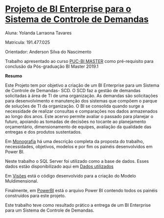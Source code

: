 
# [Projeto de BI Enterprise para o Sistema de Controle de Demandas](https://github.com/YolandaLarraona/ProjetoFinal_Puc_BiMaster)

Aluna: Yolanda Larraona Tavares 

Matricula: 191.477.025

Orientador: Anderson Silva do Nascimento

Trabalho apresentado ao curso [PUC-BI MASTER](https://ica.puc-rio.ai/bi-master/) como pré-requisito para conclusão da Pós-graduação BI Master 2019.1



**Resumo** 

Este Projeto tem por objetivo a criação de um BI Enterprise para um Sistema de Controle de Demandas- SCD. O SCD faz a gestão de demandas solicitadas à área de TI  de uma organização. As demandas são solicitações para desenvolvimento e manutenção dos sistemas que compõem o parque de soluções de TI da organização. O BI se consolida quando surge a necessidade de realizar consultas e comparações nos dados armazenados ao longo dos anos. Este acervo permite avaliar o passado para planejar o futuro, apoiando as tomadas de decisões no tocante ao planejamento orçamentário, dimensionamento de equipes, avaliação da qualidade das entregas e dos produtos sustentados.

Em [Monografia](https://github.com/YolandaLarraona/ProjetoFinal_Puc_BiMaster/blob/main/Monografia/Monografia) há uma descrição  completa da proposta do trabalho, necessidades, objetivos, modelos e por fim os painéis desenvolvidos em Power BI. 

Neste trabalho o SQL Server foi utilizado como a base de dados. Esses dados estão disponibilizado aqui em  [Dados utilizados](https://github.com/YolandaLarraona/ProjetoFinal_Puc_BiMaster/tree/main/Dados)

Em  [Visões](https://github.com/YolandaLarraona/ProjetoFinal_Puc_BiMaster/tree/main/Codigo) está o código desenvolvido para a criação do Modelo Muldimensional.

Finalmente, em [PowerBI](https://github.com/YolandaLarraona/ProjetoFinal_Puc_BiMaster/tree/main/PowerBi) está o arquivo Power BI contendo todos os painéis construídos para este projeto.

Este trabalho teve como resultado prático a entrega de um BI Enterprise para um Sistema de Controle de Demandas.







